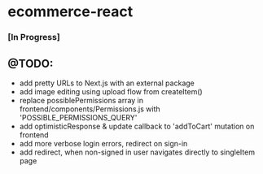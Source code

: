 # ecommerce-react

### [In Progress] 

## @TODO:
- add pretty URLs to Next.js with an external package
- add image editing using upload flow from createItem()
- replace possiblePermissions array in frontend/components/Permissions.js with 'POSSIBLE_PERMISSIONS_QUERY' 
- add optimisticResponse & update callback to 'addToCart' mutation on frontend
- add more verbose login errors, redirect on sign-in
- add redirect, when non-signed in user navigates directly to singleItem page
